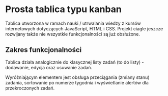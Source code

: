 # Prosta tablica typu kanban
Tablica utworzona w ramach nauki / utrwalania wiedzy z kursów internetowych dotyczących JavaScript, HTML i CSS. Projekt ciagle jeszcze rozwijany także nie wszystkie funkcjonalności są już obsłużone.

## Zakres funkcjonalności
Tablica działa analogicznie do klasycznej listy zadań (to do listy) - dodawanie, edycja oraz usuwanie zadań.

Wyróżniającym elementem jest obsługa przeciągania (zmiany stanu) zadania, sortowanie po numerze tygodnia i wyświetlanie alertów dla przekroczonych zadań.
